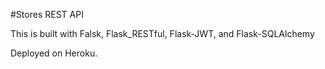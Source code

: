 #Stores REST API

This is built with Falsk, Flask_RESTful, Flask-JWT, and Flask-SQLAlchemy

Deployed on Heroku.
